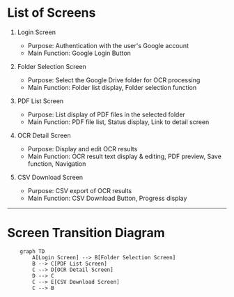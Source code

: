 # List of Screens

1. Login Screen
   - Purpose: Authentication with the user's Google account
   - Main Function: Google Login Button

2. Folder Selection Screen
   - Purpose: Select the Google Drive folder for OCR processing
   - Main Function: Folder list display, Folder selection function

3. PDF List Screen
   - Purpose: List display of PDF files in the selected folder
   - Main Function: PDF file list, Status display, Link to detail screen

4. OCR Detail Screen
   - Purpose: Display and edit OCR results
   - Main Function: OCR result text display & editing, PDF preview, Save function, Navigation

5. CSV Download Screen
   - Purpose: CSV export of OCR results
   - Main Function: CSV Download Button, Progress display
   
---

# Screen Transition Diagram

```mermaid
    graph TD
        A[Login Screen] --> B[Folder Selection Screen]
        B --> C[PDF List Screen]
        C --> D[OCR Detail Screen]
        D --> C
        C --> E[CSV Download Screen]
        C --> B
```
